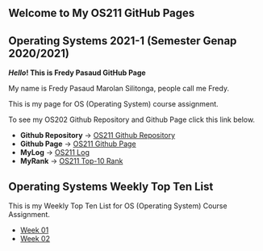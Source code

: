 ## Welcome to My OS211 GitHub Pages

## Operating Systems 2021-1 (Semester Genap 2020/2021)
**_Hello_! This is Fredy Pasaud GitHub Page**

My name is Fredy Pasaud Marolan Silitonga, people call me Fredy. <br/>

This is my page for OS (Operating System) course assignment. <br/>

To see my OS202 Github Repository and Github Page click this link below. <br/>
* **Github Repository** -> [OS211 Github Repository](https://github.com/fredypasaud/os211/) <br/>
* **Github Page** -> [OS211 Github Page](https://fredypasaud.github.io/os211/) <br/>
* **MyLog** -> [OS211 Log](https://fredypasaud.github.io/os211/TXT/mylog.txt) <br/>
* **MyRank** -> [OS211 Top-10 Rank](https://fredypasaud.github.io/os211/TXT/myrank.txt) <br/>

## Operating Systems Weekly Top Ten List

This is my Weekly Top Ten List for OS (Operating System) Course Assignment.
* [Week 01](WD01/)
* [Week 02](WD02/)
